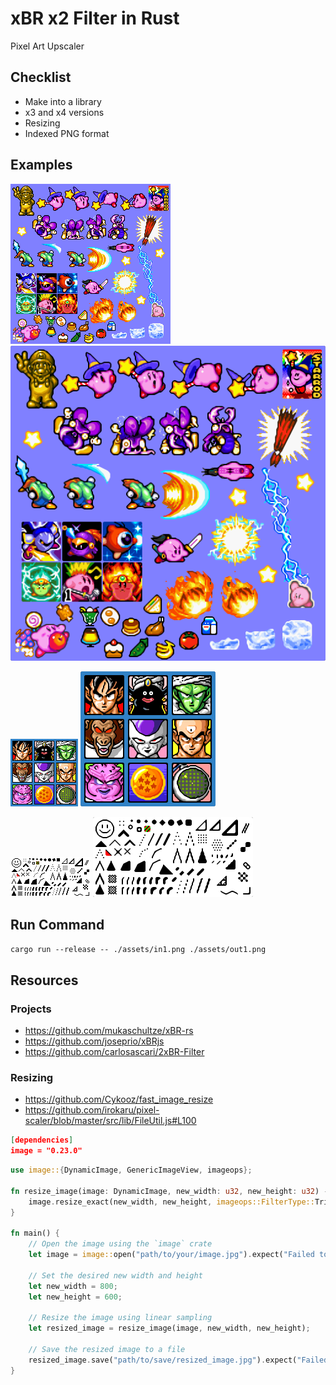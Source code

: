 # xBR x2 Filter in Rust

Pixel Art Upscaler

## Checklist

- Make into a library
- x3 and x4 versions
- Resizing
- Indexed PNG format

## Examples

![](/assets/in2.png)
![](/assets/out2.png)

![](/assets/in3.png)
![](/assets/out3.png)

![](/assets/in1.png)
![](/assets/out1.png)

## Run Command

```cargo run --release -- ./assets/in1.png ./assets/out1.png```

## Resources

### Projects

- https://github.com/mukaschultze/xBR-rs
- https://github.com/joseprio/xBRjs
- https://github.com/carlosascari/2xBR-Filter

### Resizing

- https://github.com/Cykooz/fast_image_resize
- https://github.com/irokaru/pixel-scaler/blob/master/src/lib/FileUtil.js#L100

```json
[dependencies]
image = "0.23.0"
``` 

```rust 
use image::{DynamicImage, GenericImageView, imageops};

fn resize_image(image: DynamicImage, new_width: u32, new_height: u32) -> DynamicImage {
    image.resize_exact(new_width, new_height, imageops::FilterType::Triangle)
}

fn main() {
    // Open the image using the `image` crate
    let image = image::open("path/to/your/image.jpg").expect("Failed to open image");

    // Set the desired new width and height
    let new_width = 800;
    let new_height = 600;

    // Resize the image using linear sampling
    let resized_image = resize_image(image, new_width, new_height);

    // Save the resized image to a file
    resized_image.save("path/to/save/resized_image.jpg").expect("Failed to save image");
}
```